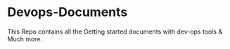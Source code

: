 # Devops-Documents
This Repo contains all the Getting started documents with dev-ops tools & Much more.
